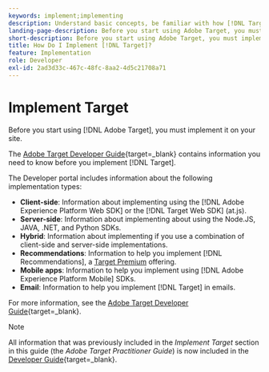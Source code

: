 ```yaml
---
keywords: implement;implementing
description: Understand basic concepts, be familiar with how [!DNL Target] works and integrates with your infrastructure, and understand how visitors are tracked.
landing-page-description: Before you start using Adobe Target, you must implement it on your site.
short-description: Before you start using Adobe Target, you must implement it on your site.
title: How Do I Implement [!DNL Target]?
feature: Implementation
role: Developer
exl-id: 2ad3d33c-467c-48fc-8aa2-4d5c21708a71
---
```

# Implement Target

Before you start using [!DNL Adobe Target], you must implement it on your site.

The [Adobe Target Developer Guide](https://experienceleague.adobe.com/docs/target-dev/developer/overview.html){target=_blank} contains information you need to know before you implement [!DNL Target]. 

The Developer portal includes information about the following implementation types:

* **Client-side**: Information about implementing using the [!DNL Adobe Experience Platform Web SDK] or the [!DNL Target Web SDK] (at.js).
* **Server-side**: Information about implementing about using the Node.JS, JAVA, .NET, and Python SDKs.
* **Hybrid**: Information about implementing if you use a combination of client-side and server-side implementations.
* **Recommendations**: Information to help you implement [!DNL Recommendations], a [Target Premium](/help/main/c-intro/intro.md#premium) offering.
* **Mobile apps**: Information to help you implement using [!DNL Adobe Experience Platform Mobile] SDKs.
* **Email**: Information to help you implement [!DNL Target] in emails.

For more information, see the [Adobe Target Developer Guide](https://experienceleague.adobe.com/docs/target-dev/developer/overview.html){target=_blank}.

>[!NOTE]
>
>All information that was previously included in the *Implement Target* section in this guide (the *Adobe Target Practitioner Guide*) is now included in the [Developer Guide](https://experienceleague.adobe.com/docs/target-dev/developer/overview.html){target=_blank}.




